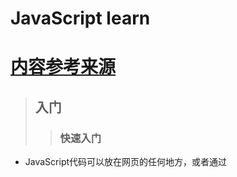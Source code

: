 # JavaScript learn
# [内容参考来源](https://www.liaoxuefeng.com/wiki/001434446689867b27157e896e74d51a89c25cc8b43bdb3000/00143449917624134f5c4695b524e81a581ab5a222b05ec000)
>## 入门
>>### 快速入门
+ JavaScript代码可以放在网页的任何地方，或者通过<script>标签的src引用至html中，同一个页面可以引用多个JavaScript文件，按照引用顺序执行JavaScript文件。
+ 编译器:vscode、sublime、notepad++（仅window平台），不推荐使用记事本或者word编写。
+ 浏览器运行JavaScript需要依托与页面
+ 以谷歌浏览器为例，随便打开一个网页，然后点击菜单“查看(View)”-“开发者(Developer)”-“开发者工具(Developer Tools)”。先点击“控制台(Console)“，在这个面板里可以直接输入JavaScript代码，按回车后执行。例如输入console.log(2333);即为控制台输入2333。
>>### 基本语法
+ 语法与java类似，语句结束添加“;”，但是也不是强制要求添加。浏览器引擎在执行JavaScript代码的时候会自动补上“；”
+ 缩进不是JavaScript语法要求必须的，但缩进有助于我们理解代码的层次
+ 以"//"开头直到行末的字符被视为行注释，注释是给开发人员看到，JavaScript引擎会自动忽略。或者多行注释则采用“/\*XXXX\*/”
+ javaScript严格区分大小写
>>### 数据类型
+ Number:JavaScript不区分整数和浮点数，统一用Number表示。例如1123；0.255；1.235e3；-55；NaN；Infinity；Number可以直接进行四则运算。
+ 字符串:使用单引号（“''”）或者双引号(“""”)包裹。"asd"内容为a，s，d三个字符。
+ 布尔值:布尔值和布尔代数的表示完全一致，一个布尔值只有true、false两种值，要么是true，要么是false，可以直接用true、false表示布尔值。运算包括比较运算，与或非运算。比较运算中== 和=== 相区别，==只是比较值相等，===则还需要比较类型相等。
+ null:null表示一个“空”的值，它和0以及空字符串''不同，0是一个数值，''表示长度为0的字符串，而null表示“空”。
+ undefined: undefined表示值未定义
+ 数组:数组是一组按顺序排列的集合，集合的每个值称为元素。数组用[]表示，元素之间用,分隔。例如new Array(1,2,3)。索引从0开始。完整示例 var arr = [1, 2, 3.14, 'Hello', null, true];
arr[0]; // 返回索引为0的元素，即1
arr[5]; // 返回索引为5的元素，即true
arr[6]; // 索引超出了范围，返回undefined
+ 对象:JavaScript的对象是一组由键-值组成的无序集合，var person = {name: 'Bob', age: 20,tags: ['js', 'web', 'mobile'], city: 'Beijing',hasCar: true,zipcode: null};JavaScript对象的键都是字符串类型，值可以是任意数据类。获取则通过类似person.name获取，person.name值为‘Bob’
>>### 变量
+ 变量的概念基本上和初中代数的方程变量是一致的，只是在计算机程序中，变量不仅可以是数字，还可以是任意数据类型；变量在JavaScript中就是用一个变量名表示，变量名是大小写英文、数字、$和_的组合，且不能用数字开头。变量名也不能是JavaScript的关键字（尽量不要使用中文）
+ strict模式: JavaScript在设计之初，为了方便初学者学习，并不强制要求用var申明变量。这个设计错误带来了严重的后果：如果一个变量没有通过var申明就被使用，那么该变量就自动被申明为全局变量：在JavaScript文件头部书写'use strict';即为启用该模式。在strict模式下运行的JavaScript代码，强制通过var申明变量，未使用var申明变量就使用的，将导致运行错误。
>>字符串
+ 可以通过+号对多个字符串进行拼接。
+ 可以通过类数组操作获取字符串长度和每个位置的字符。
+ toUpperCase-转换为大写；toLowerCase-转换为小写；indexOf-搜索指定字符串出现的位置；substring-返回指定索引区间的子串
>>数组
+ indexOf-与String类似，Array也可以通过indexOf()来搜索一个指定的元素的位置
+ slice-对应String的substring()版本，它截取Array的部分元素，然后返回一个新的Array（不会破坏原有数组）。第一个参数为起始索引，第二个参数为结束索引（不包括结束索引），如果没有第二个参数，则默认到最后索引。如果不写任何参数，则完全获取截取，相当与复制
+ push和pop-push()向Array的末尾添加若干元素，pop()则把Array的最后一个元素删除掉。会破坏原有数组。
+ unshift和shift
+ sort-sort()可以对当前Array进行排序，它会直接修改当前Array的元素位置，直接调用时，按照默认顺序排序。会破坏原有数组
+ reverse-将内部元素反转。会破坏原有数组
+ splice-splice()方法是修改Array的“万能方法”，它可以从指定的索引开始删除若干元素，然后再从该位置添加若干元素：
	>* var arr = ['Microsoft', 'Apple', 'Yahoo', 'AOL', 'Excite', 'Oracle'];
// 从索引2开始删除3个元素,然后再添加两个元素:
	>* arr.splice(2, 3, 'Google', 'Facebook'); // 返回删除的元素 ['Yahoo', 'AOL', 'Excite']
	>* arr; // ['Microsoft', 'Apple', 'Google', 'Facebook', 'Oracle']
// 只删除,不添加:
	>* arr.splice(2, 2); // ['Google', 'Facebook']
	>* arr; // ['Microsoft', 'Apple', 'Oracle']
// 只添加,不删除:
	>* arr.splice(2, 0, 'Google', 'Facebook'); // 返回[],因为没有删除任何元素
	>* arr; // ['Microsoft', 'Apple', 'Google', 'Facebook', 'Oracle']
+ concat-concat()方法把当前的Array和另一个Array连接起来，并返回一个新的Array：
+ join-join()方法是一个非常实用的方法，它把当前Array的每个元素都用指定的字符串连接起来，然后返回连接后的字符串
>>对象
+ 
+ JavaScript的对象是一种无序的集合数据类型，它由若干键值对组成。
+ delete-删除属性
+ in-检测是否拥有某一属性，可以用in操作符。包括继承的属性